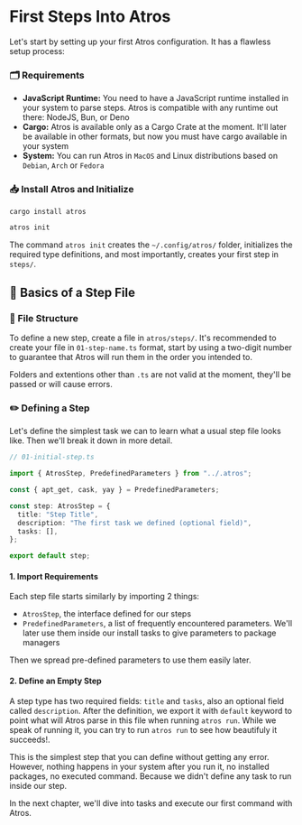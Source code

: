 # First Steps Into Atros

Let's start by setting up your first Atros configuration. It has a flawless setup process:

### 🗂️ Requirements

- **JavaScript Runtime:** You need to have a JavaScript runtime installed in your system to parse steps. Atros is compatible with any runtime out there: NodeJS, Bun, or Deno
- **Cargo:** Atros is available only as a Cargo Crate at the moment. It'll later be available in other formats, but now you must have cargo available in your system
- **System:** You can run Atros in `MacOS` and Linux distributions based on `Debian`, `Arch` or `Fedora`

### 📥 Install Atros and Initialize

```sh
cargo install atros

atros init
```

The command `atros init` creates the `~/.config/atros/` folder, initializes the required type definitions, and most importantly, creates your first step in `steps/`.

## 👟 Basics of a Step File

### 📂 File Structure

To define a new step, create a file in `atros/steps/`. It's recommended to create your file in `01-step-name.ts` format, start by using a two-digit number to guarantee that Atros will run them in the order you intended to.

Folders and extentions other than `.ts` are not valid at the moment, they'll be passed or will cause errors.

### ✏️ Defining a Step

Let's define the simplest task we can to learn what a usual step file looks like. Then we'll break it down in more detail.

```typescript
// 01-initial-step.ts

import { AtrosStep, PredefinedParameters } from "../.atros";

const { apt_get, cask, yay } = PredefinedParameters;

const step: AtrosStep = {
  title: "Step Title",
  description: "The first task we defined (optional field)",
  tasks: [],
};

export default step;
```

#### 1. Import Requirements

Each step file starts similarly by importing 2 things:

- `AtrosStep`, the interface defined for our steps
- `PredefinedParameters`, a list of frequently encountered parameters. We'll later use them inside our install tasks to give parameters to package managers

Then we spread pre-defined parameters to use them easily later.

#### 2. Define an Empty Step

A step type has two required fields: `title` and `tasks`, also an optional field called `description`. After the definition, we export it with `default` keyword to point what will Atros parse in this file when running `atros run`. While we speak of running it, you can try to run `atros run` to see how beautifuly it succeeds!.

This is the simplest step that you can define without getting any error. However, nothing happens in your system after you run it, no installed packages, no executed command. Because we didn't define any task to run inside our step.

In the next chapter, we'll dive into tasks and execute our first command with Atros.
